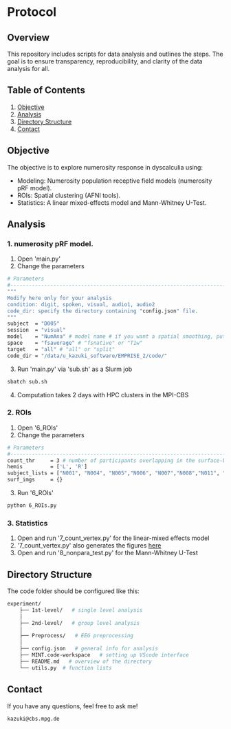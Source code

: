 # Protocol

## Overview

This repository includes scripts for data analysis and outlines the steps. The goal is to ensure transparency, reproducibility, and clarity of the data analysis for all.

## Table of Contents

1. [Objective](#objective)
2. [Analysis](#analysis)
3. [Directory Structure](#directory-structure)
6. [Contact](#contact)


## Objective

The objective is to explore numerosity response in dyscalculia using:
- Modeling:   Numerosity population receptive field models (numerosity pRF model).
- ROIs:       Spatial clustering (AFNI tools).
- Statistics: A linear mixed-effects model and Mann-Whitney U-Test.


## Analysis

### 1. numerosity pRF model. 
1. Open 'main.py'
2. Change the parameters
```bash
# Parameters
#-------------------------------------------------------------------------#
"""
Modify here only for your analysis
condition: digit, spoken, visual, audio1, audio2
code_dir: specify the directory containing "config.json" file.
"""
subject  = "D005"
session  = "visual"
model    = "NumAna" # model name # if you want a spatial smoothing, put 'FWHM' and '3' for the value
space    = "fsaverage" # "fsnative" or "T1w"
target   = "all" # "all" or "split"
code_dir = "/data/u_kazuki_software/EMPRISE_2/code/"
 ```

3. Run 'main.py' via 'sub.sh' as a Slurm job
 ```bash
sbatch sub.sh
 ```
4. Computation takes 2 days with HPC clusters in the MPI-CBS


### 2. ROIs
1. Open '6_ROIs'
2. Change the parameters
 ```bash
# Parameters
#-------------------------------------------------------------------------#
count_thr     = 3 # number of participants overlapping in the surface-based for the next spatial clustering
hemis         = ['L', 'R']
subject_lists = ["N001", "N004", "N005","N006", "N007","N008","N011", "N012"]
surf_imgs     = {}
 ```
3. Run '6_ROIs'
 ```bash
python 6_ROIs.py
 ```

### 3. Statistics
1. Open and run '7_count_vertex.py' for the linear-mixed effects model
2. '7_count_vertex.py' also generates the figures [here](2025_EMPRISE2/figures/Sub-all)
3. Open and run '8_nonpara_test.py' for the Mann-Whitney U-Test



## Directory Structure
The code folder should be configured like this:
```bash
experiment/
    ├── 1st-level/   # single level analysis
    │
    ├── 2nd-level/   # group level analysis 
    │
    ├── Preprocess/   # EEG preprocessing
    │
    ├── config.json   # general info for analysis
    ├── MINT.code-workspace   # setting up VScode interface
    ├── README.md   # overview of the directory
    └── utils.py  # function lists
```


## Contact
If you have any questions, feel free to ask me!
 ```bash
kazuki@cbs.mpg.de
 ```




